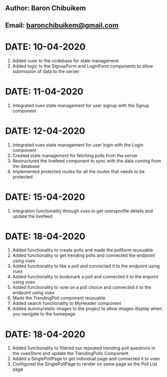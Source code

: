 ## **Author**: Baron Chibuikem

## **Email**: baronchibuikem@gmail.com

# **DATE**: 10-04-2020

1. Added vuex to the codebase for state management
2. Added logic to the SignupForm and LoginForm components to allow submission of data to the server

# **DATE**: 11-04-2020

1. Integrated vuex state management for user signup with the Sgnup component

# **DATE**: 12-04-2020

1. Integrated vuex state management for user login with the Login component
2. Created state management for fetching polls from the server
3. Restructured the livefeed component to sync with the data coming from the database
4. Implemented protected routes for all the routes that needs to be protected

# **DATE**: 15-04-2020

1. Integration functionality through vuex to get usersprofile details and update the livefeed

# **DATE**: 18-04-2020

1. Added functionality to create polls and made the pollform reusuable
2. Added functionality to get trending polls and connected the endpoint using vuex
3. Added functionality to like a poll and connected it to the endpoint using vuex
4. Added functionality to bookmark a poll and connected it to the enpoint using vuex
5. Added functionality to vote on a poll choice and connected it to the endpoint using vuex
6. Made the TrendingPoll component reusuable
7. Added search functionality to MyHeader component
8. Added dummy/static images to the project to allow images display when you navigate to the homepage

# **DATE**: 18-04-2020

1. Added functionality to filtered our repeated trending poll questions in the vuexStore and update the TrendingPolls Component
2. Added a SinglePollPage to get individual page and connected it to vuex
3. Configured the SinglePollPage to render on same page as the Poll List page
